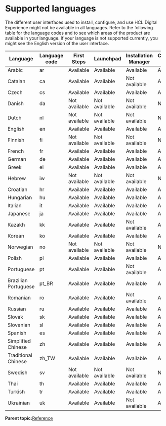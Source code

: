 # Supported languages 

The different user interfaces used to install, configure, and use HCL Digital Experience might not be available in all languages. Refer to the following table for the language codes and to see which areas of the product are available in your language. If your language is not supported currently, you might see the English version of the user interface.

|Language|Language code|First Steps|Launchpad|Installation Manager|Configuration Wizard|HCL Portal|
|--------|-------------|-----------|---------|--------------------|--------------------|----------|
|Arabic|ar|Available|Available|Available|Available|Available|
|Catalan|ca|Available|Available|Not available|Available|Available|
|Czech|cs|Available|Available|Available|Available|Available|
|Danish|da|Not available|Not available|Not available|Not available|Available|
|Dutch|nl|Not available|Not available|Not available|Not available|Available|
|English|en|Available|Available|Available|Available|Available|
|Finnish|fi|Not available|Not available|Not available|Not available|Available|
|French|fr|Available|Available|Available|Available|Available|
|German|de|Available|Available|Available|Available|Available|
|Greek|el|Available|Available|Available|Available|Available|
|Hebrew|iw|Not available|Not available|Not available|Not available|Available|
|Croatian|hr|Available|Available|Available|Available|Available|
|Hungarian|hu|Available|Available|Available|Available|Available|
|Italian|it|Available|Available|Available|Available|Available|
|Japanese|ja|Available|Available|Available|Available|Available|
|Kazakh|kk|Available|Available|Not available|Available|Available|
|Korean|ko|Available|Available|Available|Available|Available|
|Norwegian|no|Not available|Not available|Not available|Not available|Available|
|Polish|pl|Available|Available|Available|Available|Available|
|Portuguese|pt|Available|Available|Not available|Available|Available|
|Brazilian Portuguese|pt\_BR|Available|Available|Available|Available|Available|
|Romanian|ro|Available|Available|Not available|Available|Available|
|Russian|ru|Available|Available|Available|Available|Available|
|Slovak|sk|Available|Available|Available|Available|Available|
|Slovenian|sl|Available|Available|Available|Available|Available|
|Spanish|es|Available|Available|Available|Available|Available|
|Simplified Chinese|zh|Available|Available|Available|Available|Available|
|Traditional Chinese|zh\_TW|Available|Available|Available|Available|Available|
|Swedish|sv|Not available|Not available|Not available|Not available|Available|
|Thai|th|Available|Available|Available|Available|Available|
|Turkish|tr|Available|Available|Available|Available|Available|
|Ukrainian|uk|Available|Available|Not available|Available|Available|

**Parent topic:**[Reference ](../reference/reference.md)

